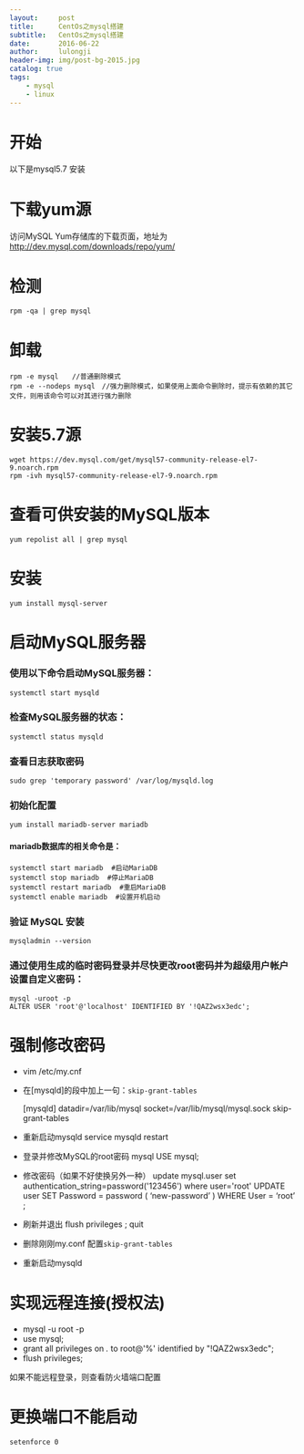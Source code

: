 ```yaml
---
layout:     post
title:      CentOs之mysql搭建
subtitle:   CentOs之mysql搭建
date:       2016-06-22
author:     lulongji
header-img: img/post-bg-2015.jpg
catalog: true
tags:
    - mysql
    - linux
---
```


# 开始
以下是mysql5.7 安装

# 下载yum源
访问MySQL Yum存储库的下载页面，地址为 http://dev.mysql.com/downloads/repo/yum/

# 检测
    rpm -qa | grep mysql

# 卸载
    rpm -e mysql　　//普通删除模式
    rpm -e --nodeps mysql　//强力删除模式，如果使用上面命令删除时，提示有依赖的其它文件，则用该命令可以对其进行强力删除

# 安装5.7源
    wget https://dev.mysql.com/get/mysql57-community-release-el7-9.noarch.rpm
    rpm -ivh mysql57-community-release-el7-9.noarch.rpm
 
# 查看可供安装的MySQL版本
    yum repolist all | grep mysql

# 安装
    yum install mysql-server

# 启动MySQL服务器

### 使用以下命令启动MySQL服务器：
    systemctl start mysqld

### 检查MySQL服务器的状态：
    systemctl status mysqld

### 查看日志获取密码
    sudo grep 'temporary password' /var/log/mysqld.log

### 初始化配置
    yum install mariadb-server mariadb 
#### mariadb数据库的相关命令是：
    systemctl start mariadb  #启动MariaDB
    systemctl stop mariadb  #停止MariaDB
    systemctl restart mariadb  #重启MariaDB
    systemctl enable mariadb  #设置开机启动

### 验证 MySQL 安装
    mysqladmin --version

### 通过使用生成的临时密码登录并尽快更改root密码并为超级用户帐户设置自定义密码：
    mysql -uroot -p
    ALTER USER 'root'@'localhost' IDENTIFIED BY '!QAZ2wsx3edc';

# 强制修改密码

- vim /etc/my.cnf
- 在[mysqld]的段中加上一句：```skip-grant-tables```

    [mysqld]
    datadir=/var/lib/mysql
    socket=/var/lib/mysql/mysql.sock
    skip-grant-tables

- 重新启动mysqld 
    service mysqld restart

- 登录并修改MySQL的root密码 
    mysql
    USE mysql;
    
- 修改密码（如果不好使换另外一种）
    update mysql.user set authentication_string=password('123456') where user='root'
    UPDATE user SET Password = password ( ‘new-password’ ) WHERE User = ‘root’ ;
- 刷新并退出
    flush privileges ;
    quit
- 删除刚刚my.conf 配置```skip-grant-tables```
- 重新启动mysqld 

# 实现远程连接(授权法)
- mysql -u root -p
- use mysql;
- grant all privileges  on *.* to root@'%' identified by "!QAZ2wsx3edc";
- flush privileges;

如果不能远程登录，则查看防火墙端口配置

# 更换端口不能启动
    setenforce 0








